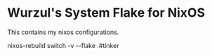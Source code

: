 # Wurzul's System Flake for NixOS

This contains my nixos configurations.

nixos-rebuild switch -v --flake .#tinker
